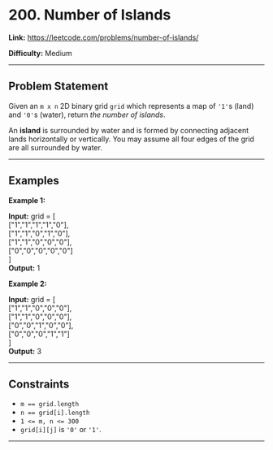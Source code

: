 # 200. Number of Islands

**Link:** https://leetcode.com/problems/number-of-islands/

**Difficulty:** Medium

---

## Problem Statement

Given an `m x n` 2D binary grid `grid` which represents a map of `'1'`s (land) and `'0'`s (water), return _the number of islands_.

An **island** is surrounded by water and is formed by connecting adjacent lands horizontally or vertically. You may assume all four edges of the grid are all surrounded by water.

---

## Examples

**Example 1:**

**Input:** grid = [ \
  ["1","1","1","1","0"], \
  ["1","1","0","1","0"], \
  ["1","1","0","0","0"], \
  ["0","0","0","0","0"] \
] \
**Output:** 1

**Example 2:**

**Input:** grid = [ \
  ["1","1","0","0","0"], \
  ["1","1","0","0","0"], \
  ["0","0","1","0","0"], \
  ["0","0","0","1","1"] \
] \
**Output:** 3

---

## Constraints

- `m == grid.length`
- `n == grid[i].length`
- `1 <= m, n <= 300`
- `grid[i][j]` is `'0'` or `'1'`.

---